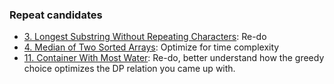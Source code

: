 ### Repeat candidates

* [3. Longest Substring Without Repeating Characters](https://leetcode.com/problems/longest-substring-without-repeating-characters/): Re-do
* [4. Median of Two Sorted Arrays](https://leetcode.com/problems/median-of-two-sorted-arrays/): Optimize for time complexity
* [11. Container With Most Water](https://leetcode.com/problems/container-with-most-water): Re-do, better understand how the greedy choice optimizes the DP relation you came up with.
